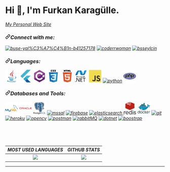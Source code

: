 <h1>Hi 👋, I'm Furkan Karagülle.</h1>
<p dir="auto"><em><a href="https://furkankaragulle.github.io/" rel="nofollow">My Personal Web Site</a><br>
<h3 dir="auto"><a id="user-content-connect-with-me" class="anchor" aria-hidden="true" tabindex="-1" href="#connect-with-me"><svg class="octicon octicon-link" viewBox="0 0 16 16" version="1.1" width="16" height="16" aria-hidden="true"><path d="m7.775 3.275 1.25-1.25a3.5 3.5 0 1 1 4.95 4.95l-2.5 2.5a3.5 3.5 0 0 1-4.95 0 .751.751 0 0 1 .018-1.042.751.751 0 0 1 1.042-.018 1.998 1.998 0 0 0 2.83 0l2.5-2.5a2.002 2.002 0 0 0-2.83-2.83l-1.25 1.25a.751.751 0 0 1-1.042-.018.751.751 0 0 1-.018-1.042Zm-4.69 9.64a1.998 1.998 0 0 0 2.83 0l1.25-1.25a.751.751 0 0 1 1.042.018.751.751 0 0 1 .018 1.042l-1.25 1.25a3.5 3.5 0 1 1-4.95-4.95l2.5-2.5a3.5 3.5 0 0 1 4.95 0 .751.751 0 0 1-.018 1.042.751.751 0 0 1-1.042.018 1.998 1.998 0 0 0-2.83 0l-2.5 2.5a1.998 1.998 0 0 0 0 2.83Z"></path></svg></a>Connect with me:</h3>
<p dir="auto">
<a href="https://www.linkedin.com/in/furkan-karagulle/" rel="nofollow"><img alt="buse-yal%C3%A7%C4%B1n-b41257178" src="https://raw.githubusercontent.com/rahuldkjain/github-profile-readme-generator/master/src/images/icons/Social/linked-in-alt.svg" style="height: 40px; width: 40px; max-width: 100%;"></a>   
<a href="https://www.instagram.com/furkan.karagullee/" rel="nofollow"><img alt="coderrwoman" src="https://raw.githubusercontent.com/rahuldkjain/github-profile-readme-generator/master/src/images/icons/Social/instagram.svg" style="height: 40px; width: 40px; max-width: 100%;"></a>  
<a href="https://twitter.com/krgullefurkan/" rel="nofollow"><img alt="bsseylcin" src="https://raw.githubusercontent.com/rahuldkjain/github-profile-readme-generator/master/src/images/icons/Social/twitter.svg" style="height: 40px; width: 40px; max-width: 100%;"></a>  
  
  
</p> 
<h3 dir="auto"><a id="user-content-languages" class="anchor" aria-hidden="true" tabindex="-1" href="#languages"><svg class="octicon octicon-link" viewBox="0 0 16 16" version="1.1" width="16" height="16" aria-hidden="true"><path d="m7.775 3.275 1.25-1.25a3.5 3.5 0 1 1 4.95 4.95l-2.5 2.5a3.5 3.5 0 0 1-4.95 0 .751.751 0 0 1 .018-1.042.751.751 0 0 1 1.042-.018 1.998 1.998 0 0 0 2.83 0l2.5-2.5a2.002 2.002 0 0 0-2.83-2.83l-1.25 1.25a.751.751 0 0 1-1.042-.018.751.751 0 0 1-.018-1.042Zm-4.69 9.64a1.998 1.998 0 0 0 2.83 0l1.25-1.25a.751.751 0 0 1 1.042.018.751.751 0 0 1 .018 1.042l-1.25 1.25a3.5 3.5 0 1 1-4.95-4.95l2.5-2.5a3.5 3.5 0 0 1 4.95 0 .751.751 0 0 1-.018 1.042.751.751 0 0 1-1.042.018 1.998 1.998 0 0 0-2.83 0l-2.5 2.5a1.998 1.998 0 0 0 0 2.83Z"></path></svg></a>Languages:</h3>
<p dir="auto">
<a href="https://www.java.com" rel="nofollow"><img alt="java" src="https://raw.githubusercontent.com/devicons/devicon/master/icons/java/java-original.svg" style="height: 40px; width: 40px; max-width: 100%;"></a>   
<a href="https://flutter.dev/" rel="nofollow"><img alt="flutter" src="https://raw.githubusercontent.com/devicons/devicon/master/icons/flutter/flutter-original.svg" style="height: 40px; width: 40px; max-width: 100%;"></a>   
<a href="https://www.w3schools.com/cs/" rel="nofollow"><img alt="csharp" src="https://raw.githubusercontent.com/devicons/devicon/master/icons/csharp/csharp-original.svg" style="height: 40px; width: 40px; max-width: 100%;"></a>   
<a href="https://www.w3schools.com/css/" rel="nofollow"><img alt="css3" src="https://raw.githubusercontent.com/devicons/devicon/master/icons/css3/css3-original-wordmark.svg" style="height: 40px; width: 40px; max-width: 100%;"></a>   
<a href="https://www.w3.org/html/" rel="nofollow"><img alt="html5" src="https://raw.githubusercontent.com/devicons/devicon/master/icons/html5/html5-original-wordmark.svg" style="height: 40px; width: 40px; max-width: 100%;"></a>   
<a href="https://dotnet.microsoft.com/" rel="nofollow"><img alt="dotnet" src="https://raw.githubusercontent.com/devicons/devicon/master/icons/dot-net/dot-net-original-wordmark.svg" style="height: 40px; width: 40px; max-width: 100%;"></a>   
<a href="https://developer.mozilla.org/en-US/docs/Web/JavaScript" rel="nofollow"><img alt="javascript" src="https://raw.githubusercontent.com/devicons/devicon/master/icons/javascript/javascript-original.svg" style="height: 40px; width: 40px; max-width: 100%;"></a>   
<a href="https://www.python.org/" rel="nofollow"><img alt="python" src="https://raw.githubusercontent.com/rahuldkjain/github-profile-readme-generator/master/src/images/icons/ProgrammingLanguages/python.svg" style="height: 40px; width: 40px; max-width: 100%;"></a>   
<a href="https://www.php.net/" rel="nofollow"><img alt="php" src="https://raw.githubusercontent.com/devicons/devicon/master/icons/php/php-original.svg" style="height: 40px; width: 40px; max-width: 100%;"></a>   

</p>
<h3 dir="auto"><a id="user-content-databases-and-tools" class="anchor" aria-hidden="true" tabindex="-1" href="#databases-and-tools"><svg class="octicon octicon-link" viewBox="0 0 16 16" version="1.1" width="16" height="16" aria-hidden="true"><path d="m7.775 3.275 1.25-1.25a3.5 3.5 0 1 1 4.95 4.95l-2.5 2.5a3.5 3.5 0 0 1-4.95 0 .751.751 0 0 1 .018-1.042.751.751 0 0 1 1.042-.018 1.998 1.998 0 0 0 2.83 0l2.5-2.5a2.002 2.002 0 0 0-2.83-2.83l-1.25 1.25a.751.751 0 0 1-1.042-.018.751.751 0 0 1-.018-1.042Zm-4.69 9.64a1.998 1.998 0 0 0 2.83 0l1.25-1.25a.751.751 0 0 1 1.042.018.751.751 0 0 1 .018 1.042l-1.25 1.25a3.5 3.5 0 1 1-4.95-4.95l2.5-2.5a3.5 3.5 0 0 1 4.95 0 .751.751 0 0 1-.018 1.042.751.751 0 0 1-1.042.018 1.998 1.998 0 0 0-2.83 0l-2.5 2.5a1.998 1.998 0 0 0 0 2.83Z"></path></svg></a>Databases and Tools:</h3>
<p dir="auto">
<a href="https://www.mysql.com/" rel="nofollow"><img alt="mysql" src="https://raw.githubusercontent.com/devicons/devicon/master/icons/mysql/mysql-original-wordmark.svg" style="height: 40px; width: 40px; max-width: 100%;"></a>   
<a href="https://www.oracle.com/" rel="nofollow"><img alt="oracle" src="https://raw.githubusercontent.com/devicons/devicon/master/icons/oracle/oracle-original.svg" style="height: 40px; width: 40px; max-width: 100%;"></a>     
<a href="https://www.postgresql.org" rel="nofollow"><img alt="postgresql" src="https://raw.githubusercontent.com/devicons/devicon/master/icons/postgresql/postgresql-original-wordmark.svg" style="height: 40px; width: 40px; max-width: 100%;"></a>   
<a href="https://www.microsoft.com/en-us/sql-server" rel="nofollow"><img alt="mssql" src="https://camo.githubusercontent.com/7518bdbe92e34ee62df755ffe857fafb4a7c537ed0e1b9f6a5bef7a1d3c8356a/68747470733a2f2f7777772e7376677265706f2e636f6d2f73686f772f3330333232392f6d6963726f736f66742d73716c2d7365727665722d6c6f676f2e737667" style="height: 40px; width: 40px; max-width: 100%;" data-canonical-src="https://www.svgrepo.com/show/303229/microsoft-sql-server-logo.svg"></a>   
<a href="https://firebase.google.com/" rel="nofollow"><img alt="firebase" src="https://camo.githubusercontent.com/3e5344a2965e786497ceb575ad67d2c64d412bb9683da05791edf424a0e40734/68747470733a2f2f7777772e766563746f726c6f676f2e7a6f6e652f6c6f676f732f66697265626173652f66697265626173652d69636f6e2e737667" style="height: 40px; width: 40px; max-width: 100%;" data-canonical-src="https://www.vectorlogo.zone/logos/firebase/firebase-icon.svg"></a>   
<a href="https://www.elastic.co" rel="nofollow"> <img src="https://camo.githubusercontent.com/17cfccc77c26e1a122344498dc372d9facae3d93a27a2fbd5b856b5cbe4c66b2/68747470733a2f2f7777772e766563746f726c6f676f2e7a6f6e652f6c6f676f732f656c61737469632f656c61737469632d69636f6e2e737667" alt="elasticsearch" width="40" height="40" data-canonical-src="https://www.vectorlogo.zone/logos/elastic/elastic-icon.svg" style="max-width: 100%;">   
</a><a href="https://redis.io" rel="nofollow"><img alt="redis" src="https://raw.githubusercontent.com/devicons/devicon/master/icons/redis/redis-original-wordmark.svg" style="height: 40px; width: 40px; max-width: 100%;"></a>   
<a href="https://www.docker.com/" rel="nofollow"><img alt="docker" src="https://raw.githubusercontent.com/devicons/devicon/master/icons/docker/docker-original-wordmark.svg" style="height: 40px; width: 40px; max-width: 100%;"></a>   
<a href="https://git-scm.com/" rel="nofollow"><img alt="git" src="https://camo.githubusercontent.com/fcafa5ebc1f5f789ae7d012a3ecd8fe7bda49516591caf7c37698f764165d880/68747470733a2f2f7777772e766563746f726c6f676f2e7a6f6e652f6c6f676f732f6769742d73636d2f6769742d73636d2d69636f6e2e737667" style="height: 40px; width: 40px; max-width: 100%;" data-canonical-src="https://www.vectorlogo.zone/logos/git-scm/git-scm-icon.svg"></a>   
<a href="https://heroku.com" rel="nofollow"><img alt="heroku" src="https://camo.githubusercontent.com/a7553749f374bd64a02e5141697c24aeb9955ff99bb6de2ef80f4c1b6eb2ad6f/68747470733a2f2f7777772e766563746f726c6f676f2e7a6f6e652f6c6f676f732f6865726f6b752f6865726f6b752d69636f6e2e737667" style="height: 40px; width: 40px; max-width: 100%;" data-canonical-src="https://www.vectorlogo.zone/logos/heroku/heroku-icon.svg"></a>    
<a href="https://opencv.org/" rel="nofollow"><img alt="opencv" src="https://camo.githubusercontent.com/8db9632a53be0d8fcda57933117ad68c6af037fb3e5e1114838e44eafea9f418/68747470733a2f2f75706c6f61642e77696b696d656469612e6f72672f77696b6970656469612f636f6d6d6f6e732f332f33322f4f70656e43565f4c6f676f5f776974685f746578745f7376675f76657273696f6e2e737667" style="height: 40px; width: 40px; max-width: 100%;" data-canonical-src="https://upload.wikimedia.org/wikipedia/commons/3/32/OpenCV_Logo_with_text_svg_version.svg"></a>   
<a href="https://postman.com" rel="nofollow"><img alt="postman" src="https://camo.githubusercontent.com/a13ca5b988ada41839ebe4f88455e63419a1b56fcb5eda207794cd1649a61d2c/68747470733a2f2f7777772e766563746f726c6f676f2e7a6f6e652f6c6f676f732f676574706f73746d616e2f676574706f73746d616e2d69636f6e2e737667" style="height: 40px; width: 40px; max-width: 100%;" data-canonical-src="https://www.vectorlogo.zone/logos/getpostman/getpostman-icon.svg"></a>   
<a href="https://www.rabbitmq.com" rel="nofollow"><img alt="rabbitMQ" src="https://camo.githubusercontent.com/6e263a69a32164441eeb95d1d13caf800ca405806ccafe5ae2fe9e686999e1fa/68747470733a2f2f7777772e766563746f726c6f676f2e7a6f6e652f6c6f676f732f7261626269746d712f7261626269746d712d69636f6e2e737667" style="height: 40px; width: 40px; max-width: 100%;" data-canonical-src="https://www.vectorlogo.zone/logos/rabbitmq/rabbitmq-icon.svg"></a>   
<a href="https://dotnet.microsoft.com/en-us/download/dotnet-framework" rel="nofollow"><img alt="dotnet" src="https://raw.githubusercontent.com/rahuldkjain/github-profile-readme-generator/master/src/images/icons/Framework/dotnet.svg" style="height: 40px; width: 40px; max-width: 100%;"></a>   
   <a href="https://getbootstrap.com/" rel="nofollow"><img alt="boostrap" src="https://raw.githubusercontent.com/rahuldkjain/github-profile-readme-generator/master/src/images/icons/FrontendDevelopment/bootstrap.svg" style="height: 40px; width: 40px; max-width: 100%;"></a>   
</p>
</br> </br> </br>
<p dir="auto"> </p>
<table>
<thead>
<tr>
<th align="center">MOST USED LANGUAGES</th>
<th align="center">GITHUB STATS</th>
</tr>
</thead>
<tbody>
<tr>
<td align="center"><a href="https://github.com/anuraghazra/github-readme-stats"><img src="https://github-readme-stats.vercel.app/api/top-langs/?username=furkankaragulle&theme=blue-green" data-canonical-src="https://github-readme-stats.vercel.app/api?username=furkankaragulle&amp;count_private=true&amp;show_icons=true&amp;theme=tokyonight" style="max-width: 100%;"></a></td>
<td align="center"><a href="https://github.com/anuraghazra/github-readme-stats"><img src="https://github-readme-stats.vercel.app/api?username=furkankaragulle&theme=blue-green" data-canonical-src="https://github-readme-stats.vercel.app/api/top-langs/?username=furkankaragulle&amp;hide=Rich%20Text%20Format,scheme,xml,shell,yaml,haml,php,json,css,sass,scss,javascript,vim%20script&amp;langs_count=10&amp;&amp;exclude_repo=blueprintcode-scalatra-wip-temp-example-2018-02-01,blueprintcode-react-wip-temp-example-2018-02-01,javascript-playground-wip-temp-examples&amp;layout=compact&amp;theme=tokyonight" style="max-width: 100%;"></a></td>
</tr>
</tbody>
</table>
<hr>
</em></article>
  </div>
</div>
<!---
furkankaragulle/furkankaragulle is a ✨ special ✨ repository because its `README.md` (this file) appears on your GitHub profile.
You can click the Preview link to take a look at your changes.
--->
